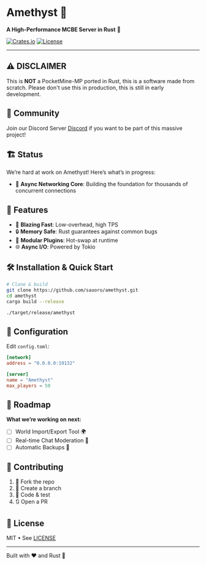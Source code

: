 # Amethyst 🚀

**A High-Performance MCBE Server in Rust** 🦀

[![Crates.io](https://img.shields.io/crates/v/amethyst-server)](https://crates.io/crates/amethyst-server) [![License](https://img.shields.io/crates/l/amethyst-server)](LICENSE)

---

## ⚠️ DISCLAIMER
This is **NOT** a PocketMine-MP ported in Rust, this is a software made from scratch.
Please don't use this in production, this is still in early development.

## 🤖 Community
Join our Discord Server [Discord](https://discord.gg/hSTcSRcNcQ) if you want to be part of this massive project!
## 🏗️ Status

We’re hard at work on Amethyst! Here’s what’s in progress:

- 🔧 **Async Networking Core**: Building the foundation for thousands of concurrent connections

## 🎉 Features

- 🚀 **Blazing Fast**: Low-overhead, high TPS
- 🔒 **Memory Safe**: Rust guarantees against common bugs
- 🧩 **Modular Plugins**: Hot-swap at runtime
- 🌐 **Async I/O**: Powered by Tokio

## 🛠️ Installation & Quick Start

```bash
# Clone & build
git clone https://github.com/sauoro/amethyst.git
cd amethyst
cargo build --release

./target/release/amethyst
```

## 📄 Configuration

Edit `config.toml`:

```toml
[network]
address = "0.0.0.0:19132"

[server]
name = "Amethyst"
max_players = 50
```

## 📝 Roadmap

**What we’re working on next:**

- [ ] World Import/Export Tool 🌍
- [ ] Real-time Chat Moderation 💬
- [ ] Automatic Backups 🔄

## 💖 Contributing

1. 🍴 Fork the repo
2. 🌿 Create a branch
3. 🚧 Code & test
4. 🔃 Open a PR

## 📜 License

MIT • See [LICENSE](LICENSE)

---
Built with ❤️ and Rust 🦀

